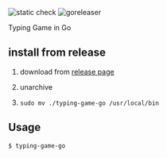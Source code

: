 ![static check](https://github.com/kenzo0107/typing-game-go/workflows/static%20check/badge.svg)
![goreleaser](https://github.com/kenzo0107/typing-game-go/workflows/goreleaser/badge.svg)

Typing Game in Go

## install from release

1. download from [release page](https://github.com/kenzo0107/typing-game-go/releases)

2. unarchive

3. `sudo mv ./typing-game-go /usr/local/bin`

## Usage

```sh
$ typing-game-go
```

